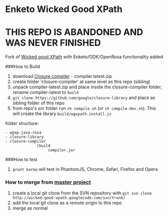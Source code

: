 Enketo Wicked Good XPath 
==============

# THIS REPO IS ABANDONED AND WAS NEVER FINISHED

Fork of [Wicked good XPath](https://code.google.com/p/wicked-good-xpath/) with Enketo/ODK/OpenRosa functionality added


###How to Build
1. download [Closure compiler](http://dl.google.com/closure-compiler/compiler-latest.zip) - compiler.latest.zip
2. create folder 'closure-compiler' at same level as this repo (sibling)
3. unpack compiler-latest.zip and place inside the closure-compiler folder, rename compiler-latest to `build`
4. `git clone https://github.com/google/closure-library` and place as sibling folder of this repo
5. from repo's src folder run `sh compile.sh` (or `sh compile-dev.sh`). This will create the library `build/wgxpath.install.js`

folder structure:
````
- wgxp-java-rosa
- closure-library
- closure-compiler
              |build
                   compiler.jar
````

###How to test
1. `grunt karma` will test in PhantomJS, Chrome, Safari, Firefox and Opera

### How to merge from [master project](https://code.google.com/p/wicked-good-xpath/)
1. create a local git clone from the SVN repository with `git svn clone http://wicked-good-xpath.googlecode.com/svn/trunk/`
2. add the local git clone as a remote origin to this repo
3. merge as normal
